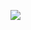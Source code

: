 ![](https://user-images.githubusercontent.com/66293052/145706177-89f0a855-0d27-4334-858b-794fbc89a7d6.png)

